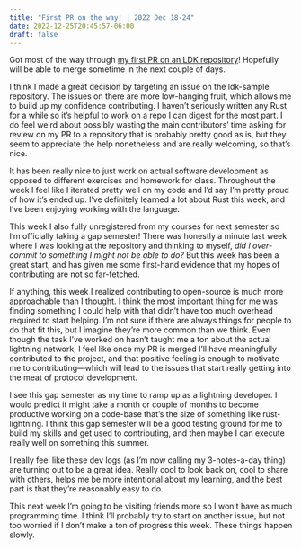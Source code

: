 ```yaml
---
title: "First PR on the way! | 2022 Dec 18-24"
date: 2022-12-25T20:45:57-06:00
draft: false
---
```


Got most of the way through [my first PR on an LDK repository](https://github.com/lightningdevkit/ldk-sample/pull/87)! Hopefully will be able to merge sometime in the next couple of days.

I think I made a great decision by targeting an issue on the ldk-sample repository. The issues on there are more low-hanging fruit, which allows me to build up my confidence contributing. I haven’t seriously written any Rust for a while so it’s helpful to work on a repo I can digest for the most part. I do feel weird about possibly wasting the main contributors’ time asking for  review on my PR to a repository that is probably pretty good as is, but they seem to appreciate the help nonetheless and are really welcoming, so that’s nice.

It has been really nice to just work on actual software development as opposed to different exercises and homework for class. Throughout the week I feel like I iterated pretty well on my code and I’d say I’m pretty proud of how it’s ended up. I’ve definitely learned a lot about Rust this week, and I’ve been enjoying working with the language.

This week I also fully unregistered from my courses for next semester so I’m officially taking a gap semester! There was honestly a minute last week where I was looking at the repository and thinking to myself, *did I over-commit to something I might not be able to do?* But this week has been a great start, and has given me some first-hand evidence that my hopes of contributing are not so far-fetched.

If anything, this week I realized contributing to open-source is much more approachable than I thought. I think the most important thing for me was finding something I could help with that didn’t have too much overhead required to start helping. I’m not sure if there are always things for people to do that fit this, but I imagine they’re more common than we think. Even though the task I’ve worked on hasn’t taught me a ton about the actual lightning network, I feel like once my PR is merged I’ll have meaningfully contributed to the project, and that positive feeling is enough to motivate me to contributing—which will lead to the issues that start really getting into the meat of protocol development.

I see this gap semester as my time to ramp up as a lightning developer. I would predict it might take a month or couple of months to become productive working on a code-base that’s the size of something like rust-lightning. I think this gap semester will be a good testing ground for me to build my skills and get used to contributing, and then maybe I can execute really well on something this summer.

I really feel like these dev logs (as I’m now calling my 3-notes-a-day thing) are turning out to be a great idea. Really cool to look back on, cool to share with others, helps me be more intentional about my learning, and the best part is that they’re reasonably easy to do.

This next week I’m going to be visiting friends more so I won’t have as much programming time. I think I’ll probably try to start on another issue, but not too worried if I don’t make a ton of progress this week. These things happen slowly.